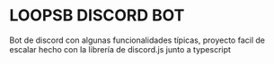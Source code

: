 # LOOPSB DISCORD BOT

Bot de discord con algunas funcionalidades típicas, proyecto facil de escalar hecho con la librería de discord.js junto a typescript